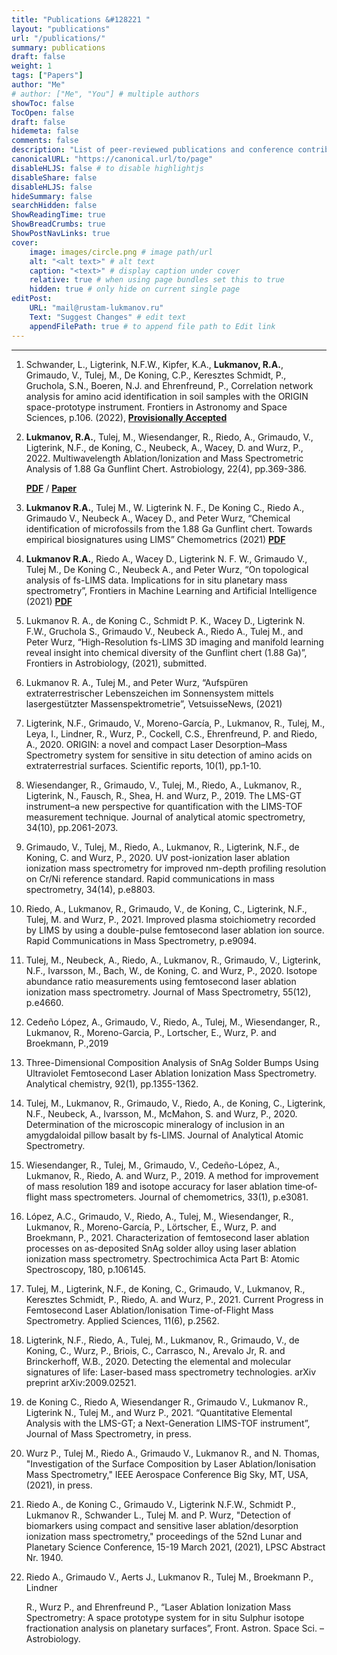 ```yaml
---
title: "Publications &#128221 "
layout: "publications"
url: "/publications/"
summary: publications
draft: false
weight: 1
tags: ["Papers"]
author: "Me"
# author: ["Me", "You"] # multiple authors
showToc: false
TocOpen: false
draft: false
hidemeta: false
comments: false
description: "List of peer-reviewed publications and conference contributions"
canonicalURL: "https://canonical.url/to/page"
disableHLJS: false # to disable highlightjs
disableShare: false
disableHLJS: false
hideSummary: false
searchHidden: false
ShowReadingTime: true
ShowBreadCrumbs: true
ShowPostNavLinks: true
cover:
    image: images/circle.png # image path/url
    alt: "<alt text>" # alt text
    caption: "<text>" # display caption under cover
    relative: true # when using page bundles set this to true
    hidden: true # only hide on current single page
editPost:
    URL: "mail@rustam-lukmanov.ru"
    Text: "Suggest Changes" # edit text
    appendFilePath: true # to append file path to Edit link
---
```


---

1. Schwander, L., Ligterink, N.F.W., Kipfer, K.A., **Lukmanov, R.A.**, Grimaudo, V., Tulej, M., De Koning, C.P., Keresztes Schmidt, P., Gruchola, S.N., Boeren, N.J. and Ehrenfreund, P., Correlation network analysis for amino acid identification in soil samples with the ORIGIN space-prototype instrument. Frontiers in Astronomy and Space Sciences, p.106. (2022), <a href="https://www.frontiersin.org/articles/10.3389/fspas.2022.909193/full" target="_blank">**Provisionally Accepted**</a>

2. **Lukmanov, R.A.**, Tulej, M., Wiesendanger, R., Riedo, A., Grimaudo, V., Ligterink, N.F., de Koning, C., Neubeck, A., Wacey, D. and Wurz, P., 2022. Multiwavelength Ablation/Ionization and Mass Spectrometric Analysis of 1.88 Ga Gunflint Chert. Astrobiology, 22(4), pp.369-386.

   <a href="/PDF/ast.2019.2201.pdf" target="_blank">**PDF**</a> / <a href="/PDF/ast.2019.2201.pdf" target="_blank">**Paper**</a>

3. **Lukmanov R.A.**, Tulej M., W. Ligterink N. F., De Koning C., Riedo A., Grimaudo
   V., Neubeck A., Wacey D., and Peter Wurz, “Chemical identification of
   microfossils from the 1.88 Ga Gunflint chert. Towards empirical
   biosignatures using LIMS” Chemometrics (2021) <a href="/PDF/Journal of Chemometrics - 2021 - Lukmanov - Chemical identification of microfossils from the 1 88‐Ga Gunflint chert.pdf" target="\_blank">**PDF**</a>
4. **Lukmanov R.A.**, Riedo A., Wacey D., Ligterink N. F. W., Grimaudo V., Tulej M.,
   De Koning C., Neubeck A., and Peter Wurz, “On topological analysis of fs-LIMS
   data. Implications for in situ planetary mass spectrometry”, Frontiers in
   Machine Learning and Artificial Intelligence (2021)
   <a href="/PDF/frai-04-668163.pdf" target="_blank">**PDF**</a>
5. Lukmanov R. A., de Koning C., Schmidt P. K., Wacey D., Ligterink N. F.W.,
   Gruchola S., Grimaudo V., Neubeck A., Riedo A., Tulej M., and Peter Wurz,
   “High-Resolution fs-LIMS 3D imaging and manifold learning reveal insight
   into chemical diversity of the Gunflint chert (1.88 Ga)”, Frontiers in
   Astrobiology, (2021), submitted.
6. Lukmanov R. A., Tulej M., and Peter Wurz, “Aufspüren extraterrestrischer
   Lebenszeichen im Sonnensystem mittels lasergestützter
   Massenspektrometrie”, VetsuisseNews, (2021)

7. Ligterink, N.F., Grimaudo, V., Moreno-García, P., Lukmanov, R., Tulej, M., Leya,
   I., Lindner, R., Wurz, P., Cockell, C.S., Ehrenfreund, P. and Riedo, A., 2020.
   ORIGIN: a novel and compact Laser Desorption–Mass Spectrometry system
   for sensitive in situ detection of amino acids on extraterrestrial surfaces.
   Scientific reports, 10(1), pp.1-10.

8. Wiesendanger, R., Grimaudo, V., Tulej, M., Riedo, A., Lukmanov, R., Ligterink,
   N., Fausch, R., Shea, H. and Wurz, P., 2019. The LMS-GT instrument–a new
   perspective for quantification with the LIMS-TOF measurement technique.
   Journal of analytical atomic spectrometry, 34(10), pp.2061-2073.
9. Grimaudo, V., Tulej, M., Riedo, A., Lukmanov, R., Ligterink, N.F., de Koning, C.
   and Wurz, P., 2020. UV post-ionization laser ablation ionization mass
   spectrometry for improved nm-depth profiling resolution on Cr/Ni reference
   standard. Rapid communications in mass spectrometry, 34(14), p.e8803.
10. Riedo, A., Lukmanov, R., Grimaudo, V., de Koning, C., Ligterink, N.F., Tulej, M.
    and Wurz, P., 2021. Improved plasma stoichiometry recorded by LIMS by
    using a double-pulse femtosecond laser ablation ion source. Rapid
    Communications in Mass Spectrometry, p.e9094.
11. Tulej, M., Neubeck, A., Riedo, A., Lukmanov, R., Grimaudo, V., Ligterink, N.F., Ivarsson, M., Bach, W., de Koning, C. and Wurz, P., 2020. Isotope abundance ratio measurements using femtosecond laser ablation ionization mass spectrometry. Journal of Mass Spectrometry, 55(12), p.e4660.

12. Cedeño López, A., Grimaudo, V., Riedo, A., Tulej, M., Wiesendanger, R.,
    Lukmanov, R., Moreno-Garcia, P., Lortscher, E., Wurz, P. and Broekmann, P.,2019
13. Three-Dimensional Composition Analysis of SnAg Solder Bumps Using
    Ultraviolet Femtosecond Laser Ablation Ionization Mass Spectrometry.
    Analytical chemistry, 92(1), pp.1355-1362.
14. Tulej, M., Lukmanov, R., Grimaudo, V., Riedo, A., de Koning, C., Ligterink, N.F.,
    Neubeck, A., Ivarsson, M., McMahon, S. and Wurz, P., 2020. Determination of
    the microscopic mineralogy of inclusion in an amygdaloidal pillow basalt by
    fs-LIMS. Journal of Analytical Atomic Spectrometry.
15. Wiesendanger, R., Tulej, M., Grimaudo, V., Cedeño-López, A., Lukmanov, R.,
    Riedo, A. and Wurz, P., 2019. A method for improvement of mass resolution
    189
    and isotope accuracy for laser ablation time‐of‐flight mass spectrometers.
    Journal of chemometrics, 33(1), p.e3081.
16. López, A.C., Grimaudo, V., Riedo, A., Tulej, M., Wiesendanger, R., Lukmanov,
    R., Moreno-García, P., Lörtscher, E., Wurz, P. and Broekmann, P., 2021.
    Characterization of femtosecond laser ablation processes on as-deposited
    SnAg solder alloy using laser ablation ionization mass spectrometry.
    Spectrochimica Acta Part B: Atomic Spectroscopy, 180, p.106145.
17. Tulej, M., Ligterink, N.F., de Koning, C., Grimaudo, V., Lukmanov, R., Keresztes
    Schmidt, P., Riedo, A. and Wurz, P., 2021. Current Progress in Femtosecond
    Laser Ablation/Ionisation Time-of-Flight Mass Spectrometry. Applied
    Sciences, 11(6), p.2562.
18. Ligterink, N.F., Riedo, A., Tulej, M., Lukmanov, R., Grimaudo, V., de Koning, C.,
    Wurz, P., Briois, C., Carrasco, N., Arevalo Jr, R. and Brinckerhoff, W.B., 2020.
    Detecting the elemental and molecular signatures of life: Laser-based mass
    spectrometry technologies. arXiv preprint arXiv:2009.02521.
19. de Koning C., Riedo A, Wiesendanger R., Grimaudo V., Lukmanov R., Ligterink
    N., Tulej M., and Wurz P., 2021. “Quantitative Elemental Analysis with the
    LMS-GT; a Next-Generation LIMS-TOF instrument”, Journal of Mass
    Spectrometry, in press.
20. Wurz P., Tulej M., Riedo A., Grimaudo V., Lukmanov R., and N. Thomas,
    "Investigation of the Surface Composition by Laser Ablation/Ionisation Mass
    Spectrometry," IEEE Aerospace Conference Big Sky, MT, USA, (2021), in
    press.
21. Riedo A., de Koning C., Grimaudo V., Ligterink N.F.W., Schmidt P., Lukmanov
    R., Schwander L., Tulej M. and P. Wurz, "Detection of biomarkers using
    compact and sensitive laser ablation/desorption ionization mass
    spectrometry," proceedings of the 52nd Lunar and Planetary Science
    Conference, 15-19 March 2021, (2021), LPSC Abstract Nr. 1940.
22. Riedo A., Grimaudo V., Aerts J., Lukmanov R., Tulej M., Broekmann P., Lindner

    R., Wurz P., and Ehrenfreund P., “Laser Ablation Ionization Mass
    Spectrometry: A space prototype system for in situ Sulphur isotope
    fractionation analysis on planetary surfaces”, Front. Astron. Space Sci. –
    Astrobiology.

```

```
